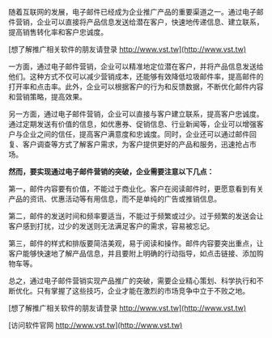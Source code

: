 随着互联网的发展，电子邮件已经成为企业推广产品的重要渠道之一。通过电子邮件营销，企业可以直接将产品信息发送给潜在客户，快速地传递信息、建立联系，提高销售转化率和客户忠诚度。

[想了解推广相关软件的朋友请登录 http://www.vst.tw](http://www.vst.tw)

一方面，通过电子邮件营销，企业可以精准地定位潜在客户，并将产品信息发送给他们。这种方式不仅可以减少营销成本，还能够有效降低垃圾邮件率，提高邮件的打开率和点击率。此外，企业可以根据客户的行为和反馈数据，不断优化邮件内容和营销策略，提高效果。

另一方面，通过电子邮件营销，企业可以直接与客户建立联系，提高客户忠诚度。通过定期发送有价值的信息，如优惠券、促销信息、行业新闻等，企业可以增强客户与企业之间的信任，提高客户满意度和忠诚度。同时，企业还可以通过邮件回复、客户调查等方式了解客户需求，为客户提供更好的产品和服务，迅速抢占市场。

**然而，要实现通过电子邮件营销的突破，企业需要注意以下几点：**

第一，邮件内容要有价值，不能过于商业化。客户在阅读邮件时，更愿意看到有关产品的资讯、优惠活动等有用信息，而不是单纯的广告或推销信息。

第二，邮件的发送时间和频率要适当，不能过于频繁或过少。过于频繁的发送会让客户感到打扰，过少的发送则无法满足客户的需求，容易被忘记。

第三，邮件的样式和排版要简洁美观，易于阅读和操作。邮件内容要突出重点，让客户能够快速地了解产品信息，并且要附上明确的行动指导，如点击链接、添加购物车等。

总之，通过电子邮件营销实现产品推广的突破，需要企业精心策划、科学执行和不断优化。只有掌握了这些技巧，企业才能在激烈的市场竞争中立于不败之地。

[想了解推广相关软件的朋友请登录 http://www.vst.tw](http://www.vst.tw)


[访问软件官网 http://www.vst.tw](http://www.vst.tw)

